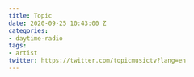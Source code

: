 ```yaml
---
title: Topic
date: 2020-09-25 10:43:00 Z
categories:
- daytime-radio
tags:
- artist
twitter: https://twitter.com/topicmusictv?lang=en
---
```


